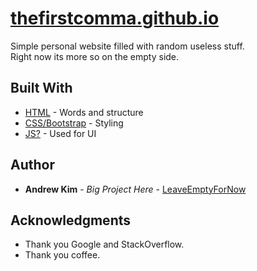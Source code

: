# [thefirstcomma.github.io](https://thefirstcomma.github.io)

Simple personal website filled with random useless stuff. <br/>
Right now its more so on the empty side.

## Built With

* [HTML](https://www.w3schools.com/html/default.asp) - Words and structure
* [CSS/Bootstrap](https://www.w3schools.com/css/default.asp) - Styling
* [JS?](https://www.w3schools.com/js/default.asp) - Used for UI

## Author

* **Andrew Kim** - *Big Project Here* - [LeaveEmptyForNow](https://github.com/thefirstcomma)

## Acknowledgments

* Thank you Google and StackOverflow.
* Thank you coffee.
